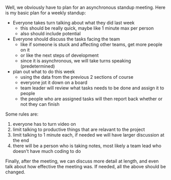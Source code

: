 

Well, we obviously have to plan for an asynchronous standup meeting. 
Here is my basic plan for a weekly standup:

- Everyone takes turn talking about what they did last week
  - this should be really quick, maybe like 1 minute max per person
  - also should include potential 
- Everyone should discuss the tasks facing the team
  - like if someone is stuck and affecting other teams, get more people on it
  - or like the next steps of development
  - since it is asynchronous, we will take turns speaking (predetermined)
- plan out what to do this week
  - using the data from the previous 2 sections of course
  - everyone jot it down on a board
  - team leader will review what tasks needs to be done and assign it to people
  - the people who are assigned tasks will then report back whether or not they can finish

Some rules are: 
1. everyone has to turn video on
2. limit talking to productive things that are relavant to the project
3. limit talking to 1 minute each, if needed we will have larger discussion at the end
4. there will be a person who is taking notes, most likely a team lead who doesn't have much coding to do

Finally, after the meeting, we can discuss more detail at length, and even talk about how effective the meeting was. If needed, all the above should be changed.